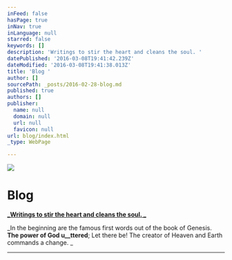 ```yaml
---
inFeed: false
hasPage: true
inNav: true
inLanguage: null
starred: false
keywords: []
description: 'Writings to stir the heart and cleans the soul. '
datePublished: '2016-03-08T19:41:42.239Z'
dateModified: '2016-03-08T19:41:38.013Z'
title: 'Blog '
author: []
sourcePath: _posts/2016-02-28-blog.md
published: true
authors: []
publisher:
  name: null
  domain: null
  url: null
  favicon: null
url: blog/index.html
_type: WebPage

---
```

![](https://the-grid-user-content.s3-us-west-2.amazonaws.com/dc3104bf-3f43-4f93-91e3-8515000c5a23.jpg)

# Blog 

[**_Writings to stir the heart and cleans the soul. _**][0]

_In the beginning are the famous first words out of the book of Genesis. __The power of God u__ttered__; Let there be! The creator of Heaven and Earth commands a change. _

****

[0]: null